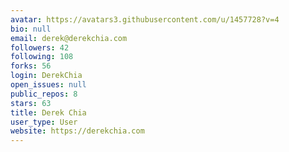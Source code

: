 ```yaml
---
avatar: https://avatars3.githubusercontent.com/u/1457728?v=4
bio: null
email: derek@derekchia.com
followers: 42
following: 108
forks: 56
login: DerekChia
open_issues: null
public_repos: 8
stars: 63
title: Derek Chia
user_type: User
website: https://derekchia.com
---
```

